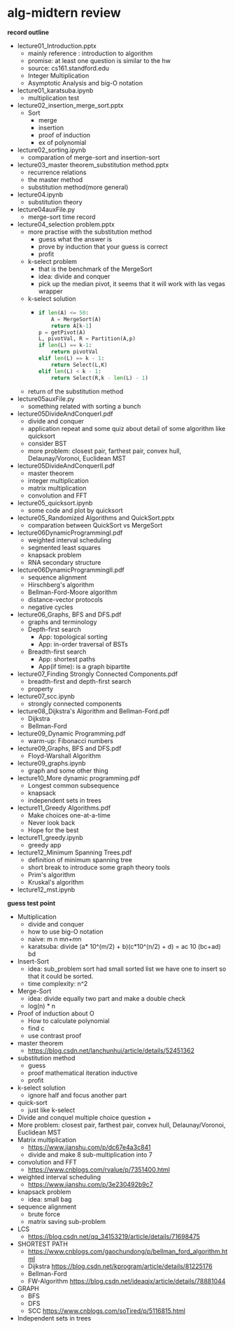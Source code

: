 # alg-midtern review

**record outline**

- lecture01_Introduction.pptx
    + mainly reference : introduction to algorithm
    + promise: at least one question is similar to the hw
    + source: cs161.standford.edu
    + Integer Multiplication
    + Asymptotic Analysis and big-O notation
- lecture01_karatsuba.ipynb
    + multiplication test
- lecture02_insertion_merge_sort.pptx
    + Sort
        - merge
        - insertion
        - proof of induction
        - ex of polynomial
- lecture02_sorting.ipynb
    + comparation of merge-sort and insertion-sort
- lecture03_master theorem_substitution method.pptx
    + recurrence relations
    + the master method
    + substitution method(more general)
- lecture04.ipynb
    + substitution theory
- lecture04auxFile.py
    + merge-sort time record
- lecture04_selection problem.pptx
    + more practise with the substitution method
        - guess what the answer is
        - prove by induction that your guess is correct
        - profit
    + k-select problem
        - that is the benchmark of the MergeSort
        - idea: divide and conquer
        - pick up the median pivot, it seems that it will work with las vegas wrapper
    + k-select solution
        - ```py
          if len(A) <= 50:
              A = MergeSort(A)
              return A[k-1]
          p = getPivot(A)
          L, pivotVal, R = Partition(A,p)
          if len(L) == k-1:
              return pivotVal
          elif len(L) == k - 1:
              return Select(L,K)
          elif len(L) < k - 1:
              return Select(R,k - len(L) - 1)
          ```
    + return of the substitution method
- lecture05auxFile.py
    + something related with sorting a bunch
- lecture05DivideAndConquerI.pdf
    + divide and conquer
    + application repeat and some quiz about detail of some algorithm like quicksort
    + consider BST
    + more problem: closest pair, farthest pair, convex hull, Delaunay/Voronoi, Euclidean MST
- lecture05DivideAndConquerII.pdf
    + master theorem
    + integer multiplication
    + matrix multiplication
    + convolution and FFT
- lecture05_quicksort.ipynb
    + some code and plot by quicksort
- lecture05_Randomized Algorithms and QuickSort.pptx
    + comparation between QuickSort vs MergeSort
- lecture06DynamicProgrammingI.pdf
    + weighted interval scheduling
    + segmented least squares
    + knapsack problem
    + RNA secondary structure
- lecture06DynamicProgrammingII.pdf
    + sequence alignment
    + Hirschberg's algorithm
    + Bellman-Ford-Moore algorithm
    + distance-vector protocols
    + negative cycles
- lecture06_Graphs, BFS and DFS.pdf
    + graphs and terminology
    + Depth-first search
        - App: topological sorting
        - App: in-order traversal of BSTs
    + Breadth-first search
        - App: shortest paths
        - App(if time): is a graph bipartite
- lecture07_Finding Strongly Connected Components.pdf
    + breadth-first and depth-first search
    + property
- lecture07_scc.ipynb
    + strongly connected components
- lecture08_Dijkstra's Algorithm and Bellman-Ford.pdf
    + Dijkstra
    + Bellman-Ford
- lecture09_Dynamic Programming.pdf
    + warm-up: Fibonacci numbers
- lecture09_Graphs, BFS and DFS.pdf
    + Floyd-Warshall Algorithm
- lecture09_graphs.ipynb
    + graph and some other thing
- lecture10_More dynamic programming.pdf
    + Longest common subsequence
    + knapsack
    + independent sets in trees
- lecture11_Greedy Algorithms.pdf
    + Make choices one-at-a-time
    + Never look back
    + Hope for the best
- lecture11_greedy.ipynb
    + greedy app
- lecture12_Minimum Spanning Trees.pdf
    + definition of minimum spanning tree
    + short break to introduce some graph theory tools
    + Prim's algorithm
    + Kruskal's algorithm
- lecture12_mst.ipynb

**guess test point**

- Multiplication
    + divide and conquer
    + how to use big-O notation
    + naive: m n m*n+m*n
    + karatsuba: divide (a* 10^(m/2) + b)(c*10^(n/2) + d) = ac 10 (bc+ad) bd
- Insert-Sort
    + idea: sub_problem sort had small sorted list we have one to insert so that it could be sorted.
    + time complexity: n^2
- Merge-Sort
    + idea: divide equally two part and make a double check
    + log(n) * n
- Proof of induction about O
    + How to calculate polynomial
    + find c
    + use contrast proof
- master theorem
    + https://blog.csdn.net/lanchunhui/article/details/52451362
- substitution method
    + guess
    + proof mathematical iteration inductive
    + profit
- k-select solution
    + ignore half and focus another part
- quick-sort
    + just like k-select
- Divide and conquel multiple choice question
    + 
- More problem: closest pair, farthest pair, convex hull, Delaunay/Voronoi, Euclidean MST
- Matrix multiplication
    + https://www.jianshu.com/p/dc67e4a3c841
    + divide and make 8 sub-multiplication into 7
- convolution and FFT
    + https://www.cnblogs.com/rvalue/p/7351400.html
- weighted interval scheduling
    + https://www.jianshu.com/p/3e230492b9c7
- knapsack problem
    + idea: small bag
- sequence alignment
    + brute force
    + matrix saving sub-problem
- LCS
    + https://blog.csdn.net/qq_34153219/article/details/71698475
- SHORTEST PATH
    + https://www.cnblogs.com/gaochundong/p/bellman_ford_algorithm.html
    + Dijkstra https://blog.csdn.net/kprogram/article/details/81225176
    + Bellman-Ford
    + FW-Algorithm https://blog.csdn.net/ideaqjx/article/details/78881044
- GRAPH
    + BFS
    + DFS
    + SCC https://www.cnblogs.com/soTired/p/5116815.html
- Independent sets in trees
